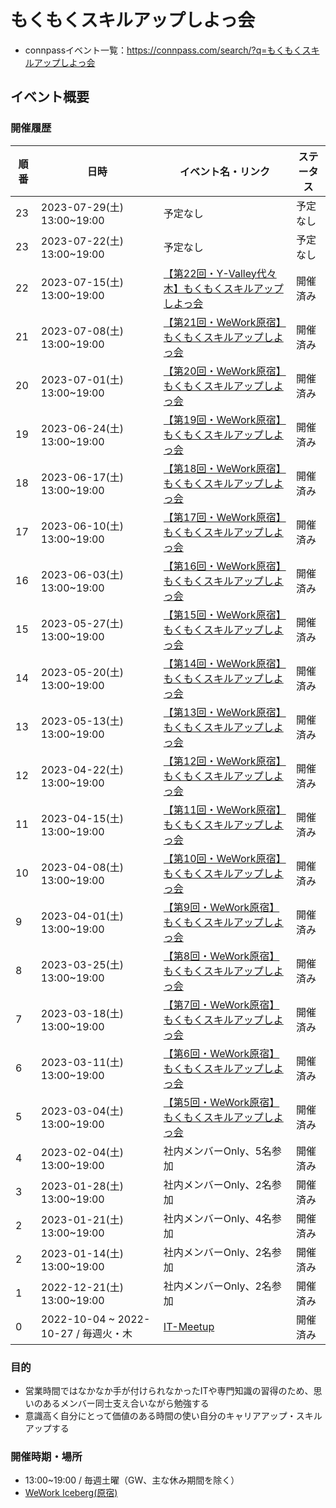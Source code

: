 # もくもくスキルアップしよっ会
 - connpassイベント一覧：https://connpass.com/search/?q=もくもくスキルアップしよっ会

## イベント概要

### 開催履歴

| 順番 | 日時 | イベント名・リンク | ステータス |
| -- | -- | -- | -- | 
| 23 | 2023-07-29(土) 13:00~19:00 | 予定なし | 予定なし |
| 23 | 2023-07-22(土) 13:00~19:00 | 予定なし | 予定なし |
| 22 | 2023-07-15(土) 13:00~19:00 | [【第22回・Y-Valley代々木】もくもくスキルアップしよっ会](https://github.com/tooget/mokumoku-skillup-meetup/blob/main/docs/【第22回・Y-Valley代々木】もくもくスキルアップしよっ会_20230715.md) | 開催済み |
| 21 | 2023-07-08(土) 13:00~19:00 | [【第21回・WeWork原宿】もくもくスキルアップしよっ会](https://github.com/tooget/mokumoku-skillup-meetup/blob/main/docs/【第21回・WeWork原宿】もくもくスキルアップしよっ会_20230708.md) | 開催済み |
| 20 | 2023-07-01(土) 13:00~19:00 | [【第20回・WeWork原宿】もくもくスキルアップしよっ会](https://github.com/tooget/mokumoku-skillup-meetup/blob/main/docs/【第20回・WeWork原宿】もくもくスキルアップしよっ会_20230701.md) | 開催済み |
| 19 | 2023-06-24(土) 13:00~19:00 | [【第19回・WeWork原宿】もくもくスキルアップしよっ会](https://github.com/tooget/mokumoku-skillup-meetup/blob/main/docs/【第19回・WeWork原宿】もくもくスキルアップしよっ会_20230624.md) | 開催済み |
| 18 | 2023-06-17(土) 13:00~19:00 | [【第18回・WeWork原宿】もくもくスキルアップしよっ会](https://github.com/tooget/mokumoku-skillup-meetup/blob/main/docs/【第18回・WeWork原宿】もくもくスキルアップしよっ会_20230617.md) | 開催済み |
| 17 | 2023-06-10(土) 13:00~19:00 | [【第17回・WeWork原宿】もくもくスキルアップしよっ会](https://github.com/tooget/mokumoku-skillup-meetup/blob/main/docs/【第17回・WeWork原宿】もくもくスキルアップしよっ会_20230610.md) | 開催済み |
| 16 | 2023-06-03(土) 13:00~19:00 | [【第16回・WeWork原宿】もくもくスキルアップしよっ会](https://github.com/tooget/mokumoku-skillup-meetup/blob/main/docs/【第16回・WeWork原宿】もくもくスキルアップしよっ会_20230603.md) | 開催済み |
| 15 | 2023-05-27(土) 13:00~19:00 | [【第15回・WeWork原宿】もくもくスキルアップしよっ会](https://github.com/tooget/mokumoku-skillup-meetup/blob/main/docs/【第15回・WeWork原宿】もくもくスキルアップしよっ会_20230527.md) | 開催済み |
| 14 | 2023-05-20(土) 13:00~19:00 | [【第14回・WeWork原宿】もくもくスキルアップしよっ会](https://github.com/tooget/mokumoku-skillup-meetup/blob/main/docs/【第14回・WeWork原宿】もくもくスキルアップしよっ会_20230520.md) | 開催済み |
| 13 | 2023-05-13(土) 13:00~19:00 | [【第13回・WeWork原宿】もくもくスキルアップしよっ会](https://github.com/tooget/mokumoku-skillup-meetup/blob/main/docs/【第13回・WeWork原宿】もくもくスキルアップしよっ会_20230513.md) | 開催済み |
| 12 | 2023-04-22(土) 13:00~19:00 | [【第12回・WeWork原宿】もくもくスキルアップしよっ会](https://github.com/tooget/mokumoku-skillup-meetup/blob/main/docs/【第12回・WeWork原宿】もくもくスキルアップしよっ会_20230422.md) | 開催済み|
| 11 | 2023-04-15(土) 13:00~19:00 | [【第11回・WeWork原宿】もくもくスキルアップしよっ会](https://github.com/tooget/mokumoku-skillup-meetup/blob/main/docs/【第11回・WeWork原宿】もくもくスキルアップしよっ会_20230415.md) | 開催済み|
| 10 | 2023-04-08(土) 13:00~19:00 | [【第10回・WeWork原宿】もくもくスキルアップしよっ会](https://github.com/tooget/mokumoku-skillup-meetup/blob/main/docs/【第10回・WeWork原宿】もくもくスキルアップしよっ会_20230408.md) | 開催済み|
| 9 | 2023-04-01(土) 13:00~19:00 | [【第9回・WeWork原宿】もくもくスキルアップしよっ会](https://github.com/tooget/mokumoku-skillup-meetup/blob/main/docs/【第9回・WeWork原宿】もくもくスキルアップしよっ会_20230401.md) | 開催済み|
| 8 | 2023-03-25(土) 13:00~19:00 | [【第8回・WeWork原宿】もくもくスキルアップしよっ会](https://github.com/tooget/mokumoku-skillup-meetup/blob/main/docs/【第8回・WeWork原宿】もくもくスキルアップしよっ会_20230325.md) | 開催済み|
| 7 | 2023-03-18(土) 13:00~19:00 | [【第7回・WeWork原宿】もくもくスキルアップしよっ会](https://github.com/tooget/mokumoku-skillup-meetup/blob/main/docs/【第7回・WeWork原宿】もくもくスキルアップしよっ会_20230318.md) | 開催済み|
| 6 | 2023-03-11(土) 13:00~19:00 | [【第6回・WeWork原宿】もくもくスキルアップしよっ会](https://github.com/tooget/mokumoku-skillup-meetup/blob/main/docs/【第6回・WeWork原宿】もくもくスキルアップしよっ会_20230311.md) | 開催済み|
| 5 | 2023-03-04(土) 13:00~19:00 | [【第5回・WeWork原宿】もくもくスキルアップしよっ会](https://github.com/tooget/mokumoku-skillup-meetup/blob/main/docs/【第5回・WeWork原宿】もくもくスキルアップしよっ会_20230304.md) | 開催済み|
| 4 | 2023-02-04(土) 13:00~19:00 | 社内メンバーOnly、5名参加 | 開催済み|
| 3 | 2023-01-28(土) 13:00~19:00 | 社内メンバーOnly、2名参加 | 開催済み|
| 2 | 2023-01-21(土) 13:00~19:00 | 社内メンバーOnly、4名参加 | 開催済み|
| 2 | 2023-01-14(土) 13:00~19:00 | 社内メンバーOnly、2名参加 | 開催済み|
| 1 | 2022-12-21(土) 13:00~19:00 | 社内メンバーOnly、2名参加 | 開催済み|
| 0 | 2022-10-04 ~ 2022-10-27 / 毎週火・木 | [IT-Meetup](https://sites.google.com/view/qcells-it-meetup104-1027) | 開催済み|

### 目的
 - 営業時間ではなかなか手が付けられなかったITや専門知識の習得のため、思いのあるメンバー同士支え合いながら勉強する
 - 意識高く自分にとって価値のある時間の使い自分のキャリアアップ・スキルアップする

### 開催時期・場所
 - 13:00~19:00 / 毎週土曜（GW、主な休み期間を除く）
 - [WeWork Iceberg(原宿)](https://weworkjpn.com/location/tokyo/shibuya-aoyama-area/iceberg)
